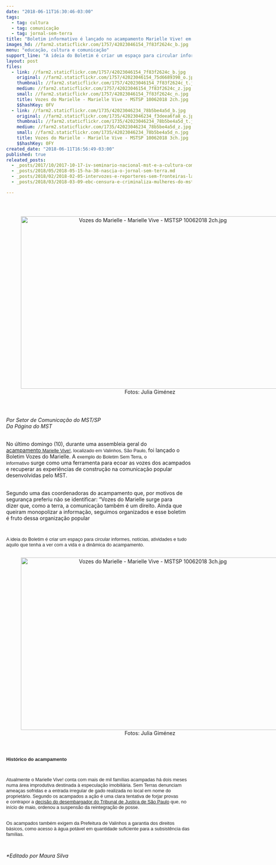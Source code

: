 ```yaml
---
date: "2018-06-11T16:30:46-03:00"
tags:
  - tag: cultura
  - tag: comunicação
  - tag: jornal-sem-terra
title: "Boletim informativo é lançado no acampamento Marielle Vive! em São Paulo "
images_hd: //farm2.staticflickr.com/1757/42023046154_7f83f2624c_b.jpg
menu: "educação, cultura e comunicação"
support_line: "A ideia do Boletim é criar um espaço para circular informes, notícias, atividades e tudo aquilo que tenha a ver com a vida e a dinâmica do acampamento"
layout: post
files:
  - link: //farm2.staticflickr.com/1757/42023046154_7f83f2624c_b.jpg
    original: //farm2.staticflickr.com/1757/42023046154_75d6689398_o.jpg
    thumbnail: //farm2.staticflickr.com/1757/42023046154_7f83f2624c_t.jpg
    medium: //farm2.staticflickr.com/1757/42023046154_7f83f2624c_z.jpg
    small: //farm2.staticflickr.com/1757/42023046154_7f83f2624c_n.jpg
    title: Vozes do Marielle - Marielle Vive - MSTSP 10062018 2ch.jpg
    $$hashKey: 0FV
  - link: //farm2.staticflickr.com/1735/42023046234_78b5be4a5d_b.jpg
    original: //farm2.staticflickr.com/1735/42023046234_f3deea6fa8_o.jpg
    thumbnail: //farm2.staticflickr.com/1735/42023046234_78b5be4a5d_t.jpg
    medium: //farm2.staticflickr.com/1735/42023046234_78b5be4a5d_z.jpg
    small: //farm2.staticflickr.com/1735/42023046234_78b5be4a5d_n.jpg
    title: Vozes do Marielle - Marielle Vive - MSTSP 10062018 3ch.jpg
    $$hashKey: 0FY
created_date: "2018-06-11T16:56:49-03:00"
published: true
releated_posts:
  - _posts/2017/10/2017-10-17-iv-seminario-nacional-mst-e-a-cultura-comeca-nessa-quarta-feira-18.md
  - _posts/2018/05/2018-05-15-ha-38-nascia-o-jornal-sem-terra.md
  - _posts/2018/02/2018-02-05-intervozes-e-reporteres-sem-fronteiras-lancam-pesquisa-sobre-proprietarios-de-midia-no-brasil.md
  - _posts/2018/03/2018-03-09-ebc-censura-e-criminaliza-mulheres-do-mst.md

---
```

<p dir="ltr" style="color: rgb(34, 34, 34); font-family: arial, sans-serif; font-size: 12.8px;">&nbsp;</p>

<div style="text-align:center">
<figure class="image" style="display:inline-block"><img alt="Vozes do Marielle - Marielle Vive - MSTSP 10062018 2ch.jpg" height="467" src="//farm2.staticflickr.com/1757/42023046154_7f83f2624c_b.jpg" width="700" />
<figcaption>Fotos: Julia Gim&eacute;nez<br />
</figcaption>
</figure>
</div>

<p dir="ltr">&nbsp;</p>

<p dir="ltr"><em>Por Setor de Comunica&ccedil;&atilde;o do MST/SP<br />
Da P&aacute;gina do MST </em></p>

<p dir="ltr"><br />
No &uacute;ltimo domingo (10), durante uma assembleia geral do <a href="http://www.mst.org.br/2018/05/10/acampamento-marielle-vive-resiste-ha-quase-um-mes-em-valinhos-sp.html">acampamento&nbsp;</a><span style="color: rgb(34, 34, 34); font-family: arial, sans-serif; font-size: 12.8px;"><a href="http://www.mst.org.br/2018/05/10/acampamento-marielle-vive-resiste-ha-quase-um-mes-em-valinhos-sp.html">Marielle Vive!</a>,&nbsp;localizado em Valinhos, S&atilde;o Paulo,&nbsp;</span>foi lan&ccedil;ado o Boletim Vozes do Marielle.&nbsp;A&nbsp;<span style="color: rgb(34, 34, 34); font-family: arial, sans-serif; font-size: 12.8px;">exemplo do Boletim Sem Terra, o informativo</span>&nbsp;surge&nbsp;como uma ferramenta para ecoar as vozes dos acampados e&nbsp;recuperar as experi&ecirc;ncias de constru&ccedil;&atilde;o na comunica&ccedil;&atilde;o popular desenvolvidas pelo MST.</p>

<p dir="ltr"><br />
Segundo uma das coordenadoras do acampamento que, por motivos de seguran&ccedil;a preferiu n&atilde;o se identificar: &ldquo;Vozes do Marielle surge&nbsp;para dizer&nbsp;que, como a terra, a comunica&ccedil;&atilde;o tamb&eacute;m &eacute; um direito. Ainda que queiram monopolizar a informa&ccedil;&atilde;o, seguimos organizados e esse boletim &eacute;&nbsp;fruto dessa&nbsp;organiza&ccedil;&atilde;o popular</p>

<p dir="ltr" style="color: rgb(34, 34, 34); font-family: arial, sans-serif; font-size: 12.8px;">&nbsp;</p>

<p dir="ltr" style="color: rgb(34, 34, 34); font-family: arial, sans-serif; font-size: 12.8px;">A ideia do Boletim &eacute; criar um espa&ccedil;o para circular informes, not&iacute;cias, atividades e tudo aquilo que tenha a ver com a vida e a din&acirc;mica do acampamento.&nbsp;</p>

<div style="text-align:center">
<figure class="image" style="display:inline-block"><img alt="Vozes do Marielle - Marielle Vive - MSTSP 10062018 3ch.jpg" height="467" src="//farm2.staticflickr.com/1735/42023046234_78b5be4a5d_b.jpg" width="700" />
<figcaption>Fotos: Julia Gim&eacute;nez<br />
</figcaption>
</figure>
</div>

<p dir="ltr" style="color: rgb(34, 34, 34); font-family: arial, sans-serif; font-size: 12.8px;">&nbsp;</p>

<p dir="ltr" style="color: rgb(34, 34, 34); font-family: arial, sans-serif; font-size: 12.8px;"><strong>Hist&oacute;rico do acampamento</strong></p>

<p dir="ltr" style="color: rgb(34, 34, 34); font-family: arial, sans-serif; font-size: 12.8px;">&nbsp;</p>

<p dir="ltr" style="color: rgb(34, 34, 34); font-family: arial, sans-serif; font-size: 12.8px;">Atualmente o Marielle Vive! conta com mais de mil fam&iacute;lias acampadas h&aacute; dois meses numa &aacute;rea improdutiva destinada &agrave; especula&ccedil;&atilde;o imobili&aacute;ria.&nbsp;Sem Terras denunciam amea&ccedil;as sofridas e a entrada irregular de gado realizada no local em nome do propriet&aacute;rio. Segundo os acampados a a&ccedil;&atilde;o &eacute;&nbsp;uma clara tentativa de forjar provas e&nbsp;contrapor a <a href="http://www.mst.org.br/2018/05/05/justica-suspende-ordem-de-reintegracao-na-ocupacao-marielle-vive.html">decis&atilde;o do desembargador do Tribunal de Justi&ccedil;a de S&atilde;o Paulo</a> que, no in&iacute;cio de maio, ordenou a suspens&atilde;o da reintegra&ccedil;&atilde;o de posse.</p>

<p dir="ltr" style="color: rgb(34, 34, 34); font-family: arial, sans-serif; font-size: 12.8px;"><br />
Os acampados&nbsp;tamb&eacute;m exigem da Prefeitura de Valinhos a garantia&nbsp;dos direitos b&aacute;sicos, como acesso &agrave; &aacute;gua pot&aacute;vel em quantidade suficiente para a subsist&ecirc;ncia&nbsp;das fam&iacute;lias.&nbsp;</p>

<p dir="ltr" style="color: rgb(34, 34, 34); font-family: arial, sans-serif; font-size: 12.8px;">&nbsp;</p>

<p dir="ltr"><em>*Editado por Maura Silva&nbsp;</em></p>
